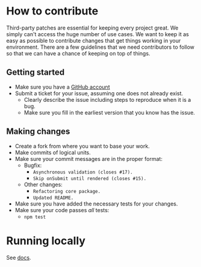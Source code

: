 # How to contribute

Third-party patches are essential for keeping every project great. We simply can't access the huge number of use cases. We want to keep it as easy as possible to contribute changes that get things working in your environment. There are a few guidelines that we need contributors to follow so that we can have a chance of keeping on top of things.

## Getting started

* Make sure you have a [GitHub account](https://github.com/signup/free)
* Submit a ticket for your issue, assuming one does not already exist.
    * Clearly describe the issue including steps to reproduce when it is a bug.
    * Make sure you fill in the earliest version that you know has the issue.

## Making changes

* Create a fork from where you want to base your work.
* Make commits of logical units.
* Make sure your commit messages are in the proper format:
    * Bugfix:
        * `Asynchronous validation (closes #17).`
        * `Skip onSubmit until rendered (closes #15).`
    * Other changes:
        * `Refactoring core package.`
        * `Updated README.`
* Make sure you have added the necessary tests for your changes.
* Make sure your code passes *all* tests:
    * `npm test`

# Running locally

See [docs](https://github.com/vazco/uniforms/blob/master/docs).
